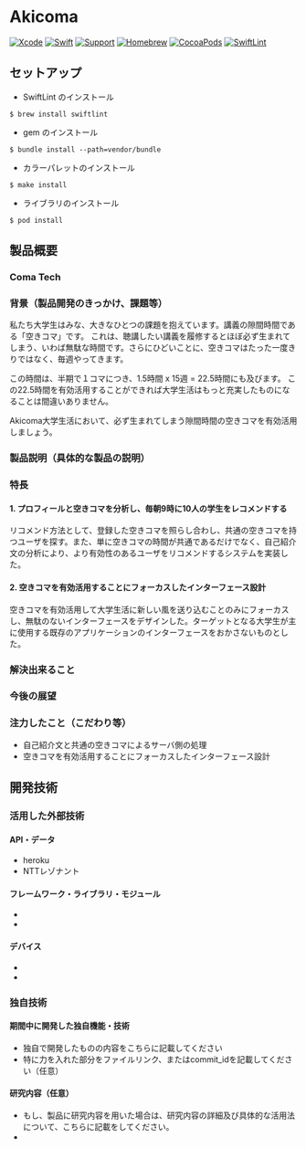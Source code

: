 # Akicoma
[![Xcode](https://img.shields.io/badge/Xcode-8.0-orange.svg)](https://developer.apple.com/xcode/)
[![Swift](https://img.shields.io/badge/Swift-3.0-orange.svg)](https://swift.org/)
[![Support](https://img.shields.io/badge/support-iOS%208%2B%20-orange.svg?style=flat)](https://www.apple.com/nl/ios/)
[![Homebrew](https://img.shields.io/badge/Homebrew-1.0.5-orange.svg)](http://brew.sh/index_ja.html)
[![CocoaPods](https://img.shields.io/badge/CocoaPdos-1.1.1-orange.svg)](https://cocoapods.org)
[![SwiftLint](https://img.shields.io/badge/SwiftLint-0.11.1-orange.svg)](https://github.com/realm/SwiftLint)

## セットアップ
- SwiftLint のインストール
```
$ brew install swiftlint
```

- gem のインストール
```
$ bundle install --path=vendor/bundle
```

- カラーパレットのインストール
```
$ make install
```

- ライブラリのインストール
```
$ pod install
```

## 製品概要
### Coma Tech

### 背景（製品開発のきっかけ、課題等）
私たち大学生はみな、大きなひとつの課題を抱えています。講義の隙間時間である「空きコマ」です。
これは、聴講したい講義を履修するとほぼ必ず生まれてしまう、いわば無駄な時間です。さらにひどいことに、空きコマはたった一度きりではなく、毎週やってきます。

この時間は、半期で１コマにつき、1.5時間 x 15週 = 22.5時間にも及びます。
この22.5時間を有効活用することができれば大学生活はもっと充実したものになることは間違いありません。

Akicoma大学生活において、必ず生まれてしまう隙間時間の空きコマを有効活用しましょう。

### 製品説明（具体的な製品の説明）

### 特長
#### 1. プロフィールと空きコマを分析し、毎朝9時に10人の学生をレコメンドする
リコメンド方法として、登録した空きコマを照らし合わし、共通の空きコマを持つユーザを探す。また、単に空きコマの時間が共通であるだけでなく、自己紹介文の分析により、より有効性のあるユーザをリコメンドするシステムを実装した。

#### 2. 空きコマを有効活用することにフォーカスしたインターフェース設計
空きコマを有効活用して大学生活に新しい風を送り込むことのみにフォーカスし、無駄のないインターフェースをデザインした。ターゲットとなる大学生が主に使用する既存のアプリケーションのインターフェースをおかさないものとした。


### 解決出来ること
### 今後の展望
### 注力したこと（こだわり等）
* 自己紹介文と共通の空きコマによるサーバ側の処理
* 空きコマを有効活用することにフォーカスしたインターフェース設計


## 開発技術
### 活用した外部技術
#### API・データ
* heroku
* NTTレゾナント

#### フレームワーク・ライブラリ・モジュール
*
*

#### デバイス
*
*

### 独自技術
#### 期間中に開発した独自機能・技術
* 独自で開発したものの内容をこちらに記載してください
* 特に力を入れた部分をファイルリンク、またはcommit_idを記載してください（任意）

#### 研究内容（任意）
* もし、製品に研究内容を用いた場合は、研究内容の詳細及び具体的な活用法について、こちらに記載をしてください。
*
